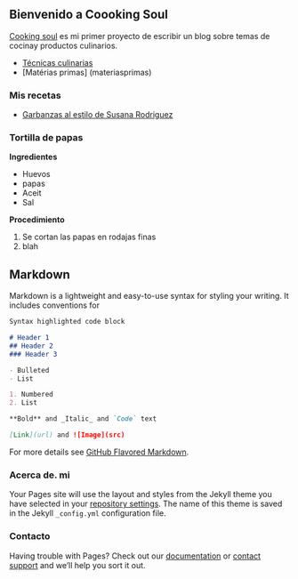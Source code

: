 ## Bienvenido a Coooking Soul

[Cooking soul](https://cooking-lifeboold.github.io/) es mi primer proyecto de escribir un blog sobre temas de cocinay productos culinarios.

* [Técnicas culinarias](tecnicas)
* [Matérias primas] (materiasprimas)

### Mis recetas

* [Garbanzas al estilo de Susana Rodriguez](garbanzas)

### Tortilla de papas



**Ingredientes**

* Huevos
* papas
* Aceit
* Sal

**Procedimiento**

1. Se cortan las papas en rodajas finas
2. blah

## Markdown

Markdown is a lightweight and easy-to-use syntax for styling your writing. It includes conventions for

```markdown
Syntax highlighted code block

# Header 1
## Header 2
### Header 3

- Bulleted
- List

1. Numbered
2. List

**Bold** and _Italic_ and `Code` text

[Link](url) and ![Image](src)
```

For more details see [GitHub Flavored Markdown](https://guides.github.com/features/mastering-markdown/).

### Acerca de. mi

Your Pages site will use the layout and styles from the Jekyll theme you have selected in your [repository settings](https://github.com/cooking-lifeboold/cooking-lifeboold.github.io/settings/pages). The name of this theme is saved in the Jekyll `_config.yml` configuration file.

### Contacto

Having trouble with Pages? Check out our [documentation](https://docs.github.com/categories/github-pages-basics/) or [contact support](https://support.github.com/contact) and we’ll help you sort it out.
